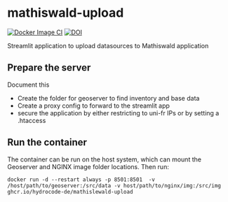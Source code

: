 # mathiswald-upload

[![Docker Image CI](https://github.com/hydrocode-de/mathislewald-upload/actions/workflows/docker-image.yml/badge.svg)](https://github.com/hydrocode-de/mathislewald-upload/actions/workflows/docker-image.yml)
[![DOI](https://zenodo.org/badge/569150876.svg)](https://zenodo.org/badge/latestdoi/569150876)


Streamlit application to upload datasources to Mathiswald application

## Prepare the server

Document this 

* Create the folder for geoserver to find inventory and base data
* Create a proxy config to forward to the streamlit app
* secure the application by either restricting to uni-fr IPs or by setting a .htaccess


## Run the container

The container can be run on the host system, which can mount the Geoserver and NGINX image folder locations.
Then run:

```
docker run -d --restart always -p 8501:8501  -v /host/path/to/geoserver:/src/data -v host/path/to/nginx/img:/src/img ghcr.io/hydrocode-de/mathislewald-upload
```

